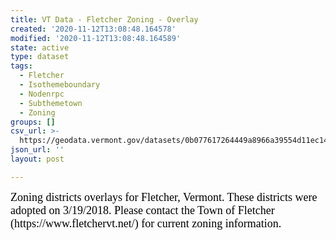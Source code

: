 ```yaml
---
title: VT Data - Fletcher Zoning - Overlay
created: '2020-11-12T13:08:48.164578'
modified: '2020-11-12T13:08:48.164589'
state: active
type: dataset
tags:
  - Fletcher
  - Isothemeboundary
  - Nodenrpc
  - Subthemetown
  - Zoning
groups: []
csv_url: >-
  https://geodata.vermont.gov/datasets/0b077617264449a8966a39554d11ec14_0.csv?outSR=%7B%22latestWkid%22%3A3857%2C%22wkid%22%3A102100%7D
json_url: ''
layout: post

---
```

<div style='text-align:Left;'><p><font color='#000000' face='Avenir Next, Avenir Next'><span style='font-size: 18px;'>Zoning districts overlays for Fletcher, Vermont. These districts were adopted on 3/19/2018. Please contact the Town of Fletcher (https://www.fletchervt.net/) for current zoning information.</span></font></p><p><span></span></p></div>
